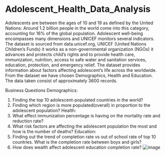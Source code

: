 # Adolescent_Health_Data_Analysis
Adolescents are between the ages of 10 and 19 as defined by the United Nations: Around 1.2 billion people in the world come into this category, accounting for 16% of the global population. Adolescent well-being encompasses many dimensions and UNICEF monitors several indicators. 
The dataset is sourced from data.unicef.org, UNICEF (United Nations Children’s Funds) it works as a non-governmental organization (NGOs) it advances and protects child’s rights and to provide health care, immunization, nutrition, access to safe water and sanitation services, education, protection, and emergency relief.
The dataset provides information about factors affecting adolescent’s life across the worldwide. From the dataset we have chosen Demographics, Health and Education. The data taken consist of approximately 3600 records.

Business Questions
Demographics:
1. Finding the top 10 adolescent-populated countries in the world?
2. Finding which region is more populated(overall) in proportion to the adolescent population?
Health:
1. What effect immunization percentage is having on the mortality rate and reduction rate?
2. What risk factors are affecting the adolescent population the most and how is the number of deaths?
Education:
1. Finding out the trend of completion rate vs out of school rate of top 10 countries. What is the completion rate between boys and girls?
2. How does wealth affect adolescent education completion rate?
![image](https://user-images.githubusercontent.com/99451224/177432271-061f1ea8-2b72-4668-a35a-96eb193656a2.png)
